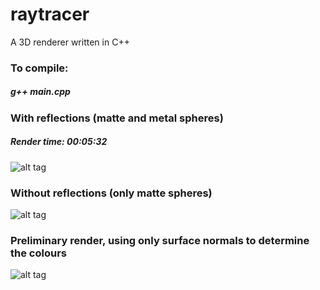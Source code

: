 # raytracer
A 3D renderer written in C++


### To compile:
##### g++ main.cpp


### With reflections (matte and metal spheres)
##### Render time: 00:05:32 
![alt tag](http://i.imgur.com/6DP9Hib.jpg)



### Without reflections (only matte spheres) 
![alt tag](http://i.imgur.com/hPoVg18.jpg)



### Preliminary render, using only surface normals to determine the colours
![alt tag](http://i.imgur.com/g7nrsTI.jpg)
